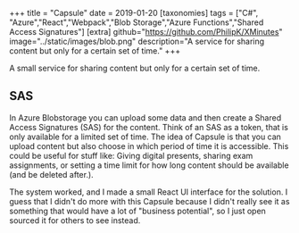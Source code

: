 +++
title = "Capsule"
date = 2019-01-20
[taxonomies]
tags = ["C#", "Azure","React","Webpack","Blob Storage","Azure Functions","Shared Access Signatures"]
[extra]
github="https://github.com/PhilipK/XMinutes"
image="../static/images/blob.png"
description="A service for sharing content but only for a certain set of time."
+++

A small service for sharing content but only for a certain set of time.

## SAS

In Azure Blobstorage you can upload some data and then create a Shared Access Signatures (SAS) for the content. Think of an SAS as a token, that is only available for a limited set of time.
The idea of Capsule is that you can upload content but also choose in which period of time it is accessible. This could be useful for stuff like: Giving digital presents, sharing exam assignments, or setting a time limit for how long content should be available (and be deleted after.).

The system worked, and I made a small React UI interface for the solution. I guess that I didn't do more with this Capsule because I didn't really see it as something that would have a lot of "business potential", so I just open sourced it for others to see instead.
